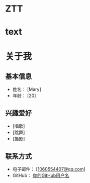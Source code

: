 # ZTT
# text
# 关于我

## 基本信息

- 姓名： [Mary]
- 年龄： [20]

## 兴趣爱好

- [唱歌]
- [跳舞]
- [摄影]

## 联系方式

- 电子邮件： [1060554407@qq.com]
- GitHub： [你的GitHub用户名](https://zhuotiantian1.github.io/ZTT/#/)
